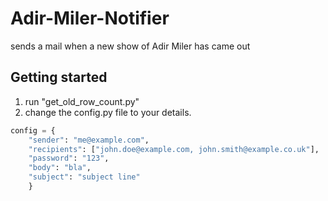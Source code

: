 # Adir-Miler-Notifier
sends a mail when a new show of Adir Miler has came out
## Getting started
1. run "get_old_row_count.py"
2. change the config.py file to your details.
```python
config = {
	"sender": "me@example.com",
	"recipients": ["john.doe@example.com, john.smith@example.co.uk"],
	"password": "123",
	"body": "bla",
	"subject": "subject line"
	}
```
 
